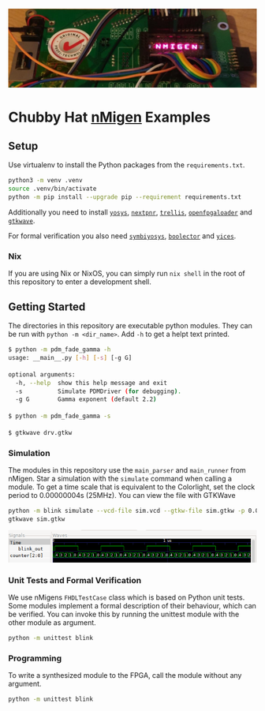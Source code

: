 ![](https://raw.githubusercontent.com/cyber-murmel/chubby-hat-nmigen-examples/assets/banner.png)

# Chubby Hat [nMigen](https://github.com/m-labs/nmigen) Examples

## Setup
Use virtualenv to install the Python packages from the `requirements.txt`.

```bash
python3 -m venv .venv
source .venv/bin/activate
python -m pip install --upgrade pip --requirement requirements.txt
```

Additionally you need to install [`yosys`](http://yosyshq.net/yosys/download.html), [`nextpnr`](https://github.com/YosysHQ/nextpnr), [`trellis`](https://github.com/YosysHQ/prjtrellis), [`openfpgaloader`](https://trabucayre.github.io/openFPGALoader/guide/install.html) and [`gtkwave`](http://gtkwave.sourceforge.net/).

For formal verification you also need [`symbiyosys`](https://symbiyosys.readthedocs.io/en/latest/install.html), [`boolector`](https://github.com/Boolector/boolector) and [`yices`](https://yices.csl.sri.com/).

### Nix
If you are using Nix or NixOS, you can simply run `nix shell` in the root of this repository to enter a development shell.

## Getting Started
The directories in this repository are executable python modules. They can be run with `python -m <dir_name>`.
Add `-h` to get a helpt text printed.
```bash
$ python -m pdm_fade_gamma -h
usage: __main__.py [-h] [-s] [-g G]

optional arguments:
  -h, --help  show this help message and exit
  -s          Simulate PDMDriver (for debugging).
  -g G        Gamma exponent (default 2.2)

$ python -m pdm_fade_gamma -s

$ gtkwave drv.gtkw
```

### Simulation
The modules in this repository use the `main_parser` and `main_runner` from nMigen.
Star a simulation with the `simulate` command when calling a module.
To get a time scale that is equivalent to the Colorlight, set the clock period to 0.00000004s (25MHz).
You can view the file with GTKWave

```bash
python -m blink simulate --vcd-file sim.vcd --gtkw-file sim.gtkw -p 0.00000004 -c 100
gtkwave sim.gtkw
```

![](https://raw.githubusercontent.com/cyber-murmel/chubby-hat-nmigen-examples/assets/blink-sim.png)

### Unit Tests and Formal Verification
We use nMigens `FHDLTestCase` class which is based on Python unit tests.
Some modules implement a formal description of their behaviour, which can be verified.
You can invoke this by running the unittest module with the other module as argument.

```bash
python -m unittest blink
```

### Programming
To write a synthesized module to the FPGA, call the module without any argument.

```bash
python -m unittest blink
```
